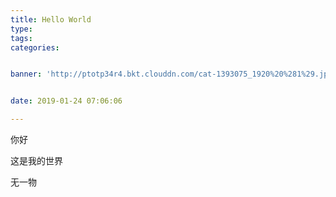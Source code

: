 ```yaml
---
title: Hello World
type: 
tags:
categories: 


banner: 'http://ptotp34r4.bkt.clouddn.com/cat-1393075_1920%20%281%29.jpg'


date: 2019-01-24 07:06:06

---
```



你好

这是我的世界

无一物

